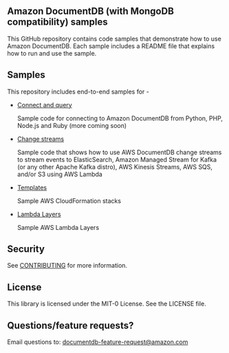 
## Amazon DocumentDB (with MongoDB compatibility) samples

This GitHub repository contains code samples that demonstrate how to use Amazon DocumentDB. Each sample includes a README file that explains how to run and use the sample.
  
## Samples

This repository includes end-to-end samples for - 

- [Connect and query](https://github.com/aws-samples/amazon-documentdb-samples/tree/master/samples/connect-and-query)

  Sample code for connecting to Amazon DocumentDB from Python, PHP, Node.js and Ruby (more coming soon)

- [Change streams](https://github.com/aws-samples/amazon-documentdb-samples/tree/master/samples/change-streams)

  Sample code that shows how to use AWS DocumentDB change streams to stream events to ElasticSearch, Amazon Managed Stream for Kafka (or any other Apache Kafka distro), AWS Kinesis Streams, AWS SQS, and/or S3 using AWS Lambda

- [Templates](https://github.com/aws-samples/amazon-documentdb-samples/tree/master/samples/templates)

  Sample AWS CloudFormation stacks

- [Lambda Layers](https://github.com/aws-samples/amazon-documentdb-samples/tree/master/samples/lambda-layers)

  Sample AWS Lambda Layers

## Security

See [CONTRIBUTING](CONTRIBUTING.md#security-issue-notifications) for more information.

## License

This library is licensed under the MIT-0 License. See the LICENSE file.

## Questions/feature requests?

Email questions to: documentdb-feature-request@amazon.com
